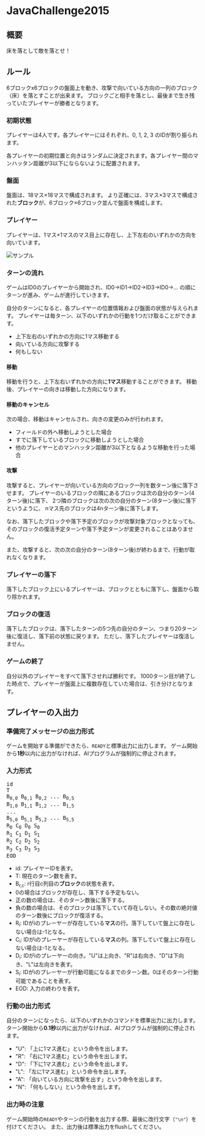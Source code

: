 # JavaChallenge2015

## 概要

床を落として敵を落とせ！

## ルール

6ブロックx6ブロックの盤面上を動き、攻撃で向いている方向の一列のブロック（床）を落とすことが出来ます。
ブロックごと相手を落とし、最後まで生き残っていたプレイヤーが勝者となります。

### 初期状態

プレイヤーは4人です。各プレイヤーにはそれぞれ、0, 1, 2, 3 のIDが割り振られます。

各プレイヤーの初期位置と向きはランダムに決定されます。各プレイヤー間のマンハッタン距離が3以下にならないように配置されます。

### 盤面

盤面は、18マス×18マスで構成されます。
より正確には、3マス×3マスで構成された**ブロック**が、6ブロック×6ブロック並んで盤面を構成します。

### プレイヤー

プレイヤーは、1マス×1マスのマス目上に存在し、上下左右のいずれかの方向を向いています。

![サンプル](./node_modules/fieldJ.png)

### ターンの流れ

ゲームはID0のプレイヤーから開始され、ID0->ID1->ID2->ID3->ID0->... の順にターンが進み、ゲームが進行していきます。

自分のターンになると、各プレイヤーの位置情報および盤面の状態が与えられます。
プレイヤーは毎ターン、以下のいずれかの行動を1つだけ取ることができます。
- 上下左右のいずれかの方向に1マス移動する
- 向いている方向に攻撃する
- 何もしない

#### 移動

移動を行うと、上下左右いずれかの方向に**1マス**移動することができます。
移動後、プレイヤーの向きは移動した方向になります。

#### 移動のキャンセル

次の場合、移動はキャンセルされ、向きの変更のみが行われます。
- フィールドの外へ移動しようとした場合
- すでに落下しているブロックに移動しようとした場合
- 他のプレイヤーとのマンハッタン距離が3以下となるような移動を行った場合

#### 攻撃

攻撃すると、プレイヤーが向いている方向のブロック一列を数ターン後に落下させます。
プレイヤーのいるブロックの隣にあるブロックは次の自分のターン(4ターン後)に落下、
2つ隣のブロックは次の次の自分のターン(8ターン後)に落下というように、
nマス先のブロックは4nターン後に落下します。

なお、落下したブロックや落下予定のブロックが攻撃対象ブロックとなっても、
そのブロックの復活予定ターンや落下予定ターンが変更されることはありません。

また、攻撃すると、次の次の自分のターン(8ターン後)が終わるまで、行動が取れなくなります。

### プレイヤーの落下

落下したブロック上にいるプレイヤーは、ブロックとともに落下し、盤面から取り除かれます。

### ブロックの復活

落下したブロックは、落下したターンの5つ先の自分のターン、つまり20ターン後に復活し、落下前の状態に戻ります。
ただし、落下したプレイヤーは復活しません。

### ゲームの終了

自分以外のプレイヤーをすべて落下させれば勝利です。
1000ターン目が終了した時点で、プレイヤーが盤面上に複数存在していた場合は、引き分けとなります。


## プレイヤーの入出力

### 準備完了メッセージの出力形式

ゲームを開始する準備ができたら、`READY`と標準出力に出力します。
ゲーム開始から**1秒**以内に出力がなければ、AIプログラムが強制的に停止されます。

### 入力形式

<pre>
id
T
B<sub>0,0</sub> B<sub>0,1</sub> B<sub>0,2</sub> ... B<sub>0,5</sub>
B<sub>1,0</sub> B<sub>1,1</sub> B<sub>1,2</sub> ... B<sub>1,5</sub>
...
B<sub>5,0</sub> B<sub>5,1</sub> B<sub>5,2</sub> ... B<sub>5,5</sub>
R<sub>0</sub> C<sub>0</sub> D<sub>0</sub> S<sub>0</sub>
R<sub>1</sub> C<sub>1</sub> D<sub>1</sub> S<sub>1</sub>
R<sub>2</sub> C<sub>2</sub> D<sub>2</sub> S<sub>2</sub>
R<sub>3</sub> C<sub>3</sub> D<sub>3</sub> S<sub>3</sub>
EOD
</pre>

* id: プレイヤーIDを表す。
* T: 現在のターン数を表す。
* B<sub>r,c</sub>: r行目c列目の**ブロック**の状態を表す。
 * 0の場合はブロックが存在し、落下する予定もない。
 * 正の数の場合は、そのターン数後に落下する。
 * 負の数の場合は、そのブロックは落下していて存在しない。その数の絶対値のターン数後にブロックが復活する。
* R<sub>i</sub>: IDがiのプレーヤーが存在している**マス**の行。落下していて盤上に存在しない場合は-1となる。
* C<sub>i</sub>: IDがiのプレーヤーが存在している**マス**の列。落下していて盤上に存在しない場合は-1となる。
* D<sub>i</sub>: IDがiのプレーヤーの向き。"U"は上向き、"R"は右向き、"D"は下向き、"L"は左向きを表す。
* S<sub>i</sub>: IDがiのプレーヤーが行動可能になるまでのターン数。0はそのターン行動可能であることを表す。
* EOD: 入力の終わりを表す。

### 行動の出力形式

自分のターンになったら、以下のいずれかのコマンドを標準出力に出力します。
ターン開始から**0.1秒**以内に出力がなければ、AIプログラムが強制的に停止されます。

 * "U": 「上に1マス進む」という命令を出します。
 * "R": 「右に1マス進む」という命令を出します。
 * "D": 「下に1マス進む」という命令を出します。
 * "L": 「左に1マス進む」という命令を出します。
 * "A": 「向いている方向に攻撃を出す」という命令を出します。
 * "N": 「何もしない」という命令を出します。

### 出力時の注意

ゲーム開始時の`READY`やターンの行動を出力する際、最後に改行文字（`"\n"`）を付けてください。
また、出力後は標準出力をflushしてください。
